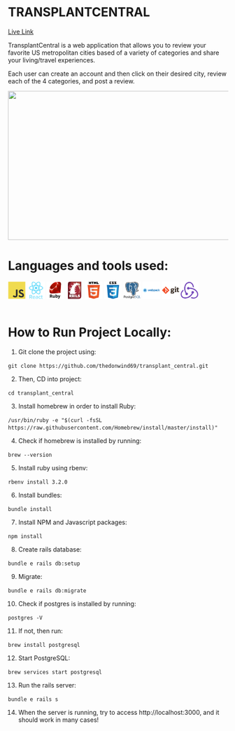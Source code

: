 # TRANSPLANTCENTRAL

[Live Link](https://transplantcentral.onrender.com/#/)

TransplantCentral is a web application that allows you to review your favorite US metropolitan cities based of a variety of categories and share your living/travel experiences.

Each user can create an account and then click on their desired city, review each of the 4 categories, and post a review.

<img src='./screenshots/video.gif' width=700 height=340/>

<h1>Languages and tools used:</h1>

<div display=flex>
  <img src='https://raw.githubusercontent.com/devicons/devicon/1119b9f84c0290e0f0b38982099a2bd027a48bf1/icons/javascript/javascript-original.svg' width=40 height=40/>
  <img src='https://raw.githubusercontent.com/devicons/devicon/1119b9f84c0290e0f0b38982099a2bd027a48bf1/icons/react/react-original-wordmark.svg' width=40 height=40/>
  <img src='https://raw.githubusercontent.com/devicons/devicon/1119b9f84c0290e0f0b38982099a2bd027a48bf1/icons/ruby/ruby-original-wordmark.svg' width=40 height=40/>
  <img src='https://raw.githubusercontent.com/devicons/devicon/1119b9f84c0290e0f0b38982099a2bd027a48bf1/icons/rails/rails-original-wordmark.svg' width=40 height=40/>
  <img src='https://raw.githubusercontent.com/devicons/devicon/1119b9f84c0290e0f0b38982099a2bd027a48bf1/icons/html5/html5-original-wordmark.svg' width=40 height=40/>
  <img src='https://raw.githubusercontent.com/devicons/devicon/1119b9f84c0290e0f0b38982099a2bd027a48bf1/icons/css3/css3-original-wordmark.svg' width=40 height=40/>
  <img src='https://raw.githubusercontent.com/devicons/devicon/1119b9f84c0290e0f0b38982099a2bd027a48bf1/icons/postgresql/postgresql-original-wordmark.svg' width=40 height=40/>
  <img src='https://raw.githubusercontent.com/devicons/devicon/1119b9f84c0290e0f0b38982099a2bd027a48bf1/icons/webpack/webpack-original-wordmark.svg' width=40 height=40/>
  <img src='https://raw.githubusercontent.com/devicons/devicon/1119b9f84c0290e0f0b38982099a2bd027a48bf1/icons/git/git-original-wordmark.svg' width=40 height=40/>
  <img src='https://raw.githubusercontent.com/devicons/devicon/1119b9f84c0290e0f0b38982099a2bd027a48bf1/icons/redux/redux-original.svg' width=40 height=40/>
</div>

<br>
<h1>How to Run Project Locally:</h1>

1. Git clone the project using:

`git clone https://github.com/thedonwind69/transplant_central.git`

2. Then, CD into project:

`cd transplant_central`

3. Install homebrew in order to install Ruby:

`/usr/bin/ruby -e "$(curl -fsSL https://raw.githubusercontent.com/Homebrew/install/master/install)"
`

4. Check if homebrew is installed by running: 

`brew --version`

5. Install ruby using rbenv:

`rbenv install 3.2.0`

6. Install bundles:

`bundle install`

7. Install NPM and Javascript packages:

`npm install`

8. Create rails database:

`bundle e rails db:setup`

9. Migrate:

`bundle e rails db:migrate`

10. Check if postgres is installed by running: 

`postgres -V`

11. If not, then run: 

`brew install postgresql`

12. Start PostgreSQL:

`brew services start postgresql`

13. Run the rails server:

`bundle e rails s`

14. When the server is running, try to access http://localhost:3000, and it should work in many cases!





